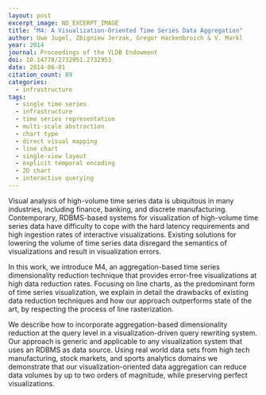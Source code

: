 ```yaml
---
layout: post
excerpt_image: NO_EXCERPT_IMAGE
title: "M4: A Visualization-Oriented Time Series Data Aggregation"
author: Uwe Jugel, Zbigniew Jerzak, Gregor Hackenbroich & V. Markl
year: 2014
journal: Proceedings of the VLDB Endowment
doi: 10.14778/2732951.2732953
date: 2014-06-01
citation_count: 89
categories:
  - infrastructure
tags:
  - single time series
  - infrastructure
  - time series representation
  - multi-scale abstraction
  - chart type
  - direct visual mapping
  - line chart
  - single-view layout
  - explicit temporal encoding
  - 2D chart
  - interactive querying
---
```

Visual analysis of high-volume time series data is ubiquitous in many industries, including finance, banking, and discrete manufacturing. Contemporary, RDBMS-based systems for visualization of high-volume time series data have difficulty to cope with the hard latency requirements and high ingestion rates of interactive visualizations. Existing solutions for lowering the volume of time series data disregard the semantics of visualizations and result in visualization errors. 
 
In this work, we introduce M4, an aggregation-based time series dimensionality reduction technique that provides error-free visualizations at high data reduction rates. Focusing on line charts, as the predominant form of time series visualization, we explain in detail the drawbacks of existing data reduction techniques and how our approach outperforms state of the art, by respecting the process of line rasterization. 
 
We describe how to incorporate aggregation-based dimensionality reduction at the query level in a visualization-driven query rewriting system. Our approach is generic and applicable to any visualization system that uses an RDBMS as data source. Using real world data sets from high tech manufacturing, stock markets, and sports analytics domains we demonstrate that our visualization-oriented data aggregation can reduce data volumes by up to two orders of magnitude, while preserving perfect visualizations.
